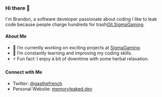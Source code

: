 ### Hi there 👋

I'm Brandon, a software developer passionate about coding I like to leak code because people charge hundreds for trash[Git.SigmaGaming](https://git.sigmagaming.net).

#### About Me

- 🔭 I’m currently working on exciting projects at [SigmaGaming](https://sigmagaming.net).
- 🌱 I’m constantly learning and improving my coding skills.
- ⚡ Fun fact: I enjoy a bit of downtime with some herbal relaxation.

#### Connect with Me

- Twitter: [@gasthefrench](https://twitter.com/gasthefrench)
- Personal Website: [memoryleaked.dev](https://www.memoryleaked.dev)
